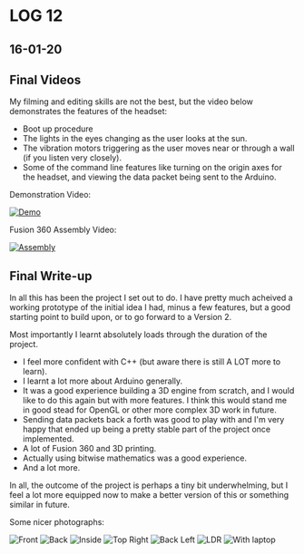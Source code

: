# LOG 12
## 16-01-20

## Final Videos

My filming and editing skills are not the best, but the video below demonstrates the features of the headset:

- Boot up procedure
- The lights in the eyes changing as the user looks at the sun.
- The vibration motors triggering as the user moves near or through a wall (if you listen very closely).
- Some of the command line features like turning on the origin axes for the headset, and viewing the data packet being sent to the Arduino.

Demonstration Video:

[![Demo](https://img.youtube.com/vi/bjc74J611LI/0.jpg)](https://www.youtube.com/watch?v=bjc74J611LI)

Fusion 360 Assembly Video:

[![Assembly](https://img.youtube.com/vi/mq4GcZgHLwg/0.jpg)](https://www.youtube.com/watch?v=mq4GcZgHLwg)

## Final Write-up

In all this has been the project I set out to do. I have pretty much acheived a working prototype of the initial idea I had, minus a few features, but a good starting point to build upon, or to go forward to a Version 2.

Most importantly I learnt absolutely loads through the duration of the project. 

- I feel more confident with C++ (but aware there is still A LOT more to learn).
- I learnt a lot more about Arduino generally.
- It was a good experience building a 3D engine from scratch, and I would like to do this again but with more features. I think this would stand me in good stead for OpenGL or other more complex 3D work in future.
- Sending data packets back a forth was good to play with and I'm very happy that ended up being a pretty stable part of the project once implemented.
- A lot of Fusion 360 and 3D printing.
- Actually using bitwise mathematics was a good experience.
- And a lot more.

In all, the outcome of the project is perhaps a tiny bit underwhelming, but I feel a lot more equipped now to make a better version of this or something similar in future.

Some nicer photographs:

![Front](https://live.staticflickr.com/65535/49394971967_e78cd28df5_b.jpg)
![Back](https://live.staticflickr.com/65535/49394971667_40da20f717_b.jpg)
![Inside](https://live.staticflickr.com/65535/49394972832_a1cd019119_b.jpg)
![Top Right](https://live.staticflickr.com/65535/49394771831_e7550d47eb_b.jpg)
![Back Left](https://live.staticflickr.com/65535/49394297568_1fdb987e03_b.jpg)
![LDR](https://live.staticflickr.com/65535/49394972627_4be2cf8019_b.jpg)
![With laptop](https://live.staticflickr.com/65535/49394299908_fce4f21e9c_b.jpg)
